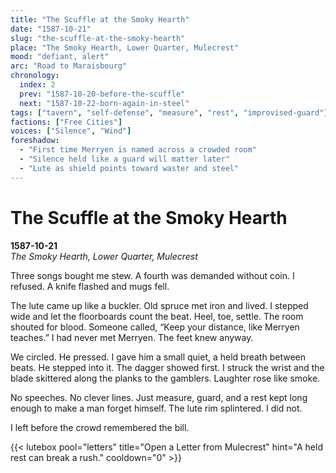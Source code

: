 ```yaml
---
title: "The Scuffle at the Smoky Hearth"
date: "1587-10-21"
slug: "the-scuffle-at-the-smoky-hearth"
place: "The Smoky Hearth, Lower Quarter, Mulecrest"
mood: "defiant, alert"
arc: "Road to Maraisbourg"
chronology:
  index: 2
  prev: "1587-10-20-before-the-scuffle"
  next: "1587-10-22-born-again-in-steel"
tags: ["tavern", "self-defense", "measure", "rest", "improvised-guard"]
factions: ["Free Cities"]
voices: ["Silence", "Wind"]
foreshadow:
  - "First time Merryen is named across a crowded room"
  - "Silence held like a guard will matter later"
  - "Lute as shield points toward waster and steel"
---
```


# The Scuffle at the Smoky Hearth  
**1587-10-21**  
*The Smoky Hearth, Lower Quarter, Mulecrest*

Three songs bought me stew. A fourth was demanded without coin. I refused. A knife flashed and mugs fell.

The lute came up like a buckler. Old spruce met iron and lived. I stepped wide and let the floorboards count the beat. Heel, toe, settle. The room shouted for blood. Someone called, “Keep your distance, like Merryen teaches.” I had never met Merryen. The feet knew anyway.

We circled. He pressed. I gave him a small quiet, a held breath between beats. He stepped into it. The dagger showed first. I struck the wrist and the blade skittered along the planks to the gamblers. Laughter rose like smoke.

No speeches. No clever lines. Just measure, guard, and a rest kept long enough to make a man forget himself. The lute rim splintered. I did not.

I left before the crowd remembered the bill.

{{< lutebox pool="letters" title="Open a Letter from Mulecrest" hint="A held rest can break a rush." cooldown="0" >}}
